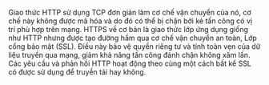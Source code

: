 Giao thức HTTP sử dụng TCP đơn giản làm cơ chế vận chuyển của nó, cơ chế này không được mã hóa và do đó có thể bị chặn bởi kẻ tấn công có vị trí phù hợp trên mạng. HTTPS về cơ bản là giao thức lớp ứng dụng giống như HTTP nhưng được tạo đường hầm qua cơ chế vận chuyển an toàn, Lớp cổng bảo mật (SSL). Điều này bảo vệ quyền riêng tư và tính toàn vẹn của dữ liệu truyền qua mạng, giảm khả năng tấn công đánh chặn không xâm lấn. Các yêu cầu và phản hồi HTTP hoạt động theo cùng một cách bất kể SSL có được sử dụng để truyền tải hay không.
